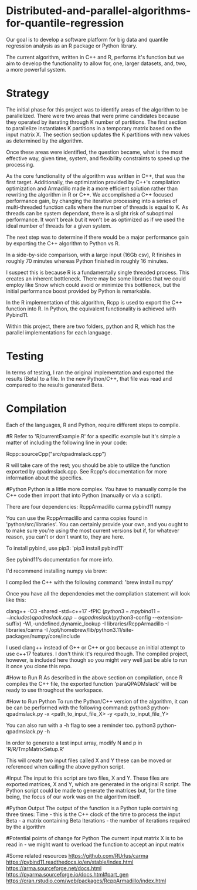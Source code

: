 # Distributed-and-parallel-algorithms-for-quantile-regression

Our goal is to develop a software platform for big data and quantile regression analysis as an R
package or Python library. 

The current algorithm, written in C++ and R, performs it's function but we aim
to develop the functionality to allow for, one, larger datasets, and, two, a
more powerful system. 

# Strategy
The initial phase for this project was to identify areas of the algorithm to be
parallelized. There were two areas that were prime candidates because they
operated by iterating through K number of partitions. The first section to parallelize instantiates K partitions in a temporary matrix
based on the input matrix X. The section section updates the K partitions with new values as determined by
the algorithm.

Once these areas were identified, the question became, what is the most
effective way, given time, system, and flexibility constraints to speed up the
processing.  

As the core functionality of the algorithm was written in C++, that was the
first target. Additionally, the optimization provided by C++'s compilation optimization and Armadillo made it a more efficient solution rather than rewriting the algorithm in R or C++. 
We accomplished a C++ focused performance gain, by changing the iterative processing into a
series of multi-threaded function calls where the number of threads is equal to K. As threads can be system dependant, there is a slight risk of suboptimal performance. It won't break but it won't be as optimized as if we used the ideal number of threads for a given system. 

The next step was to determine if there would be a major performance gain by
exporting the C++ algorithm to Python vs R.

In a side-by-side comparison, with a large input (16Gb csv), R finishes in
roughly 70 minutes whereas Python finished in roughly 16 minutes.

I suspect this is because R is a fundamentally single threaded process. This 
creates an inherent bottleneck. There may be some libraries that we could
employ like Snow which could avoid or minimize this bottleneck, but the initial
performance boost provided by Python is remarkable.

In the R implementation of this algorithm, Rcpp is used to export the C++
function into R. In Python, the equivalent functionality is achieved with
Pybind11.

Within this project, there are two folders, python and R, which has the parallel 
implementations for each language.

# Testing
In terms of testing, I ran the original implementation and exported the results (Beta) to a file.
In the new Python/C++, that file was read and compared to the results generated Beta. 

# Compilation
Each of the languages, R and Python, require different steps to compile.

#R
Refer to 'R/currentExample.R' for a specific example but it's simple a matter of
including the following line in your code:

Rcpp::sourceCpp("src/qpadmslack.cpp")

R will take care of the rest; you should be able to utilize the function exported
by qpadmslack.cpp. See Rcpp's documentation for more information about the
specifics.

#Python
Python is a little more complex. You have to manually compile the C++ code then
import that into Python (manually or via a script).

There are four dependencies:
RcppArmadillo
carma
pybind11
numpy


You can use the RcppArmadillo and carma copies found in 'python/src/libraries'.
You can certainly provide your own, and you ought to to make sure you're using the 
most current versions but if, for whatever reason, you can't or don't want to, they
are here.

To install pybind, use pip3:
'pip3 install pybind11'

See pybind11's documentation for more info.

I'd recommend installing numpy via brew:

I compiled the C++ with the following command:
'brew install numpy'

Once you have all the dependencies met the compilation statement will look like this:

clang++ -O3 -shared -std=c++17 -fPIC $(python3 -m pybind11 --includes) qpadmslack.cpp -o qpadmslack$(python3-config --extension-suffix) -Wl,-undefined,dynamic_lookup -I libraries/RcppArmadillo -I libraries/carma -I /opt/homebrew/lib/python3.11/site-packages/numpy/core/include

I used clang++ instead of G++ or C++ or gcc because an initial attempt to use
c++17 features. I don't think it's required though.
The compiled project, however, is included here though so you might very well
just be able to run it once you clone this repo.

#How to Run R
As described in the above section on compilation, once R compiles the C++ file, 
the exported function 'paraQPADMslack' will be ready to use throughout the 
workspace.

#How to Run Python
To run the Python/C++ version of the algorithm, it can be can be performed with the following command:
python3 python-qpadmslack.py -x <path_to_input_file_X> -y <path_to_input_file_Y>

You can also run with a -h flag to see a reminder too.
python3 python-qpadmslack.py -h

In order to generate a test input array, modify N and p in 'R/R/TmpMatrixSetup.R'

This will create two input files called X and Y these can be moved or referenced
when calling the above python script.

#Input
The input to this script are two files, X and Y. These files are exported matrices, X and Y, which are generated in the original R script.
The Python script could be made to generate the matrices but, for the time
being, the focus of our work was on the algorithm itself.

#Python Output 
The output of the function is a Python tuple containing three times:
Time - this is the C++ clock of the time to process the input
Beta - a matrix containing Beta
Iterations - the number of iterations required by the algorithm

#Potential points of change for Python
The current input matrix X is to be read in - we might want to overload the
function to accept an input matrix

#Some related resources
https://github.com/RUrlus/carma
https://pybind11.readthedocs.io/en/stable/index.html
https://arma.sourceforge.net/docs.html
https://pyarma.sourceforge.io/docs.html#part_gen
https://cran.rstudio.com/web/packages/RcppArmadillo/index.html
